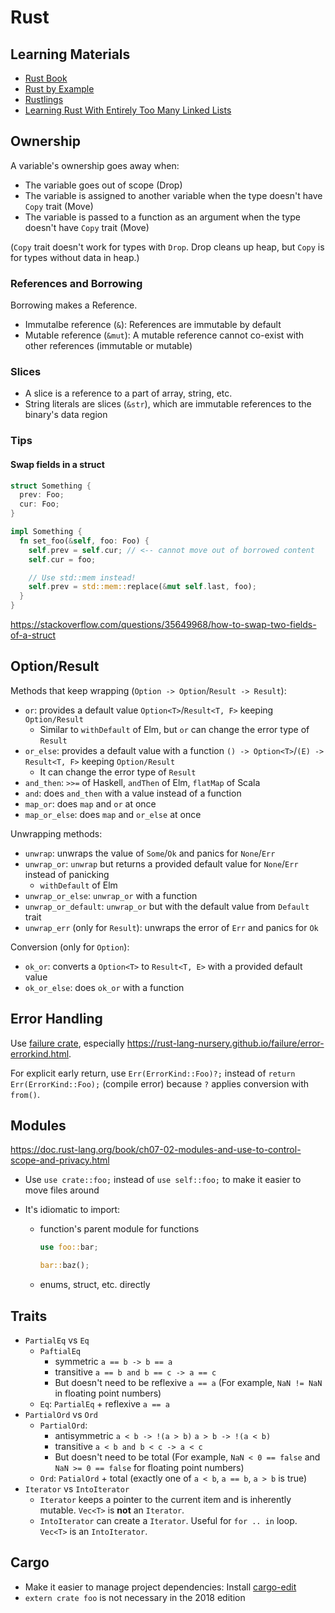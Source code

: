 # Rust

## Learning Materials

- [Rust Book](https://doc.rust-lang.org/book/)
- [Rust by Example](https://doc.rust-lang.org/rust-by-example/)
- [Rustlings](https://github.com/rust-lang/rustlings)
- [Learning Rust With Entirely Too Many Linked Lists](http://cglab.ca/~abeinges/blah/too-many-lists/book/README.html)

## Ownership

A variable's ownership goes away when:

- The variable goes out of scope (Drop)
- The variable is assigned to another variable when the type doesn't have `Copy` trait (Move)
- The variable is passed to a function as an argument when the type doesn't have `Copy` trait (Move)

(`Copy` trait doesn't work for types with `Drop`. Drop cleans up heap, but `Copy` is for types without data in heap.)

### References and Borrowing

Borrowing makes a Reference.

- Immutalbe reference (`&`): References are immutable by default
- Mutable reference (`&mut`): A mutable reference cannot co-exist with other references (immutable or mutable)

### Slices

- A slice is a reference to a part of array, string, etc.
- String literals are slices (`&str`), which are immutable references to the binary's data region

### Tips

#### Swap fields in a struct

```rs
struct Something {
  prev: Foo;
  cur: Foo;
}

impl Something {
  fn set_foo(&self, foo: Foo) {
    self.prev = self.cur; // <-- cannot move out of borrowed content
    self.cur = foo;

    // Use std::mem instead!
    self.prev = std::mem::replace(&mut self.last, foo);
  }
}
```

https://stackoverflow.com/questions/35649968/how-to-swap-two-fields-of-a-struct

## Option/Result

Methods that keep wrapping (`Option -> Option`/`Result -> Result`):

- `or`: provides a default value `Option<T>`/`Result<T, F>` keeping `Option/Result`
  - Similar to `withDefault` of Elm, but `or` can change the error type of `Result`
- `or_else`: provides a default value with a function `() -> Option<T>`/`(E) -> Result<T, F>` keeping `Option/Result`
  - It can change the error type of `Result`
- `and_then`: `>>=` of Haskell, `andThen` of Elm, `flatMap` of Scala
- `and`: does `and_then` with a value instead of a function
- `map_or`: does `map` and `or` at once
- `map_or_else`: does `map` and `or_else` at once

Unwrapping methods:

- `unwrap`: unwraps the value of `Some`/`Ok` and panics for `None`/`Err`
- `unwrap_or`: `unwrap` but returns a provided default value for `None`/`Err` instead of panicking
  - `withDefault` of Elm
- `unwrap_or_else`: `unwrap_or` with a function
- `unwrap_or_default`: `unwrap_or` but with the default value from `Default` trait
- `unwrap_err` (only for `Result`): unwraps the error of `Err` and panics for `Ok`

Conversion (only for `Option`):

- `ok_or`: converts a `Option<T>` to `Result<T, E>` with a provided default value
- `ok_or_else`: does `ok_or` with a function

## Error Handling

Use [failure crate](https://github.com/rust-lang-nursery/failure), especially https://rust-lang-nursery.github.io/failure/error-errorkind.html.

For explicit early return, use `Err(ErrorKind::Foo)?;` instead of `return Err(ErrorKind::Foo);` (compile error) because `?` applies conversion with `from()`.

## Modules

https://doc.rust-lang.org/book/ch07-02-modules-and-use-to-control-scope-and-privacy.html

- Use `use crate::foo;` instead of `use self::foo;` to make it easier to move files around
- It's idiomatic to import:

  - function's parent module for functions

    ```rs
    use foo::bar;

    bar::baz();
    ```

  - enums, struct, etc. directly

## Traits

- `PartialEq` vs `Eq`
  - `PaftialEq`
    - symmetric `a == b -> b == a`
    - transitive `a == b and b == c -> a == c`
    - But doesn't need to be reflexive `a == a` (For example, `NaN != NaN` in floating point numbers)
  - `Eq`: `PartialEq` + reflexive `a == a`
- `PartialOrd` vs `Ord`
  - `PartialOrd`:
    - antisymmetric `a < b -> !(a > b)` `a > b -> !(a < b)`
    - transitive `a < b and b < c -> a < c`
    - But doesn't need to be total (For example, `NaN < 0 == false` and `NaN >= 0 == false` for floating point numbers)
  - `Ord`: `PatialOrd` + total (exactly one of `a < b`, `a == b`, `a > b` is true)
- `Iterator` vs `IntoIterator`
  - `Iterator` keeps a pointer to the current item and is inherently mutable. `Vec<T>` is **not** an `Iterator`.
  - `IntoIterator` can create a `Iterator`. Useful for `for .. in` loop. `Vec<T>` is an `IntoIterator`.

## Cargo

- Make it easier to manage project dependencies: Install [cargo-edit](https://github.com/killercup/cargo-edit)
- `extern crate foo` is not necessary in the 2018 edition
